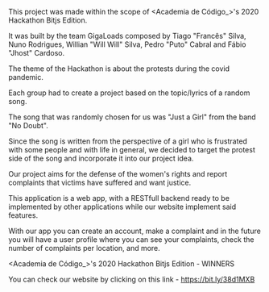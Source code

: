 This project was made within the scope of <Academia de Código_>'s 2020 Hackathon Bitjs Edition.

It was built by the team GigaLoads composed by Tiago "Francês" Silva, Nuno Rodrigues, Willian "Will Will" Silva, Pedro "Puto" Cabral and Fábio "Jhost" Cardoso.

The theme of the Hackathon is about the protests during the covid pandemic.

Each group had to create a project based on the topic/lyrics of a random song. 

The song that was randomly chosen for us was "Just a Girl" from the band "No Doubt".

Since the song is written from the perspective of a girl who is frustrated with some people and with life in general, we decided to target the protest side of the song and incorporate it into our project idea. 

Our project aims for the defense of the women's rights and report complaints that victims have suffered and want justice.

This application is a web app, with a RESTfull backend ready to be implemented by other applications while our website implement said features.

With our app you can create an account, make a complaint and in the future you will have a user profile where you can see your complaints, check the number of complaints per location, and more.

<Academia de Código_>'s 2020 Hackathon Bitjs Edition - WINNERS

You can check our website by clicking on this link - https://bit.ly/38d1MXB

